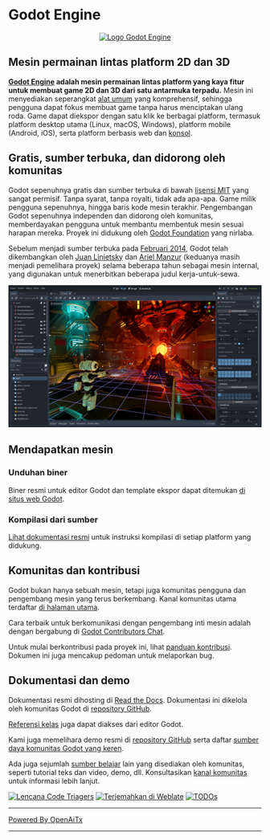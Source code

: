 # Godot Engine

<p align="center">
  <a href="https://godotengine.org">
    <img src="logo_outlined.svg" width="400" alt="Logo Godot Engine">
  </a>
</p>

## Mesin permainan lintas platform 2D dan 3D

**[Godot Engine](https://godotengine.org) adalah mesin permainan lintas platform yang kaya fitur untuk membuat game 2D dan 3D dari satu antarmuka terpadu.** Mesin ini menyediakan seperangkat [alat umum](https://godotengine.org/features) yang komprehensif, sehingga pengguna dapat fokus membuat game tanpa harus menciptakan ulang roda. Game dapat diekspor dengan satu klik ke berbagai platform, termasuk platform desktop utama (Linux, macOS, Windows), platform mobile (Android, iOS), serta platform berbasis web dan [konsol](https://docs.godotengine.org/en/latest/tutorials/platform/consoles.html).

## Gratis, sumber terbuka, dan didorong oleh komunitas

Godot sepenuhnya gratis dan sumber terbuka di bawah [lisensi MIT](https://godotengine.org/license) yang sangat permisif. Tanpa syarat, tanpa royalti, tidak ada apa-apa. Game milik pengguna sepenuhnya, hingga baris kode mesin terakhir. Pengembangan Godot sepenuhnya independen dan didorong oleh komunitas, memberdayakan pengguna untuk membantu membentuk mesin sesuai harapan mereka. Proyek ini didukung oleh [Godot Foundation](https://godot.foundation/) yang nirlaba.

Sebelum menjadi sumber terbuka pada [Februari 2014](https://github.com/godotengine/godot/commit/0b806ee0fc9097fa7bda7ac0109191c9c5e0a1ac), Godot telah dikembangkan oleh [Juan Linietsky](https://github.com/reduz) dan [Ariel Manzur](https://github.com/punto-) (keduanya masih menjadi pemelihara proyek) selama beberapa tahun sebagai mesin internal, yang digunakan untuk menerbitkan beberapa judul kerja-untuk-sewa.

![Tangkapan layar adegan 3D di editor Godot Engine](https://raw.githubusercontent.com/godotengine/godot-design/master/screenshots/editor_tps_demo_1920x1080.jpg)

## Mendapatkan mesin

### Unduhan biner

Biner resmi untuk editor Godot dan template ekspor dapat ditemukan
[di situs web Godot](https://godotengine.org/download).

### Kompilasi dari sumber

[Lihat dokumentasi resmi](https://docs.godotengine.org/en/latest/contributing/development/compiling)
untuk instruksi kompilasi di setiap platform yang didukung.

## Komunitas dan kontribusi

Godot bukan hanya sebuah mesin, tetapi juga komunitas pengguna dan pengembang mesin yang terus berkembang. Kanal komunitas utama terdaftar [di halaman utama](https://godotengine.org/community).

Cara terbaik untuk berkomunikasi dengan pengembang inti mesin adalah dengan bergabung di
[Godot Contributors Chat](https://chat.godotengine.org).

Untuk mulai berkontribusi pada proyek ini, lihat [panduan kontribusi](CONTRIBUTING.md).
Dokumen ini juga mencakup pedoman untuk melaporkan bug.

## Dokumentasi dan demo

Dokumentasi resmi dihosting di [Read the Docs](https://docs.godotengine.org).
Dokumentasi ini dikelola oleh komunitas Godot di [repository GitHub](https://github.com/godotengine/godot-docs).

[Referensi kelas](https://docs.godotengine.org/en/latest/classes/)
juga dapat diakses dari editor Godot.

Kami juga memelihara demo resmi di [repository GitHub](https://github.com/godotengine/godot-demo-projects)
serta daftar [sumber daya komunitas Godot yang keren](https://github.com/godotengine/awesome-godot).

Ada juga sejumlah
[sumber belajar](https://docs.godotengine.org/en/latest/community/tutorials.html)
lain yang disediakan oleh komunitas, seperti tutorial teks dan video, demo, dll.
Konsultasikan [kanal komunitas](https://godotengine.org/community)
untuk informasi lebih lanjut.

[![Lencana Code Triagers](https://www.codetriage.com/godotengine/godot/badges/users.svg)](https://www.codetriage.com/godotengine/godot)
[![Terjemahkan di Weblate](https://hosted.weblate.org/widgets/godot-engine/-/godot/svg-badge.svg)](https://hosted.weblate.org/engage/godot-engine/?utm_source=widget)
[![TODOs](https://badgen.net/https/api.tickgit.com/badgen/github.com/godotengine/godot)](https://www.tickgit.com/browse?repo=github.com/godotengine/godot)



---


[Powered By OpenAiTx](https://github.com/OpenAiTx/OpenAiTx)


---